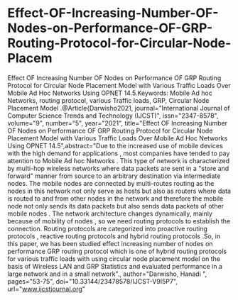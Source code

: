 # Effect-OF-Increasing-Number-OF-Nodes-on-Performance-OF-GRP-Routing-Protocol-for-Circular-Node-Placem
Effect OF Increasing Number OF Nodes on Performance OF GRP Routing Protocol for Circular Node Placement Model with Various Traffic Loads Over Mobile Ad Hoc
Networks Using OPNET 14.5.Keywords: Mobile Ad hoc Networks, routing protocol, various Traffic loads, GRP, Circular Node Placement Model .@Article{Darwisho2021, journal="International Journal of Computer Science Trends and Technology (IJCST)", issn="2347-8578", volume="9", number="5", year="2021", title="Effect OF Increasing Number OF Nodes on Performance OF GRP Routing Protocol for Circular Node Placement Model with Various Traffic Loads Over Mobile Ad Hoc Networks Using OPNET 14.5",abstract="Due to the increased use of mobile devices with the high demand for applications , most companies have tended to pay attention to Mobile Ad hoc Networks . This type of network is characterized by multi-hop wireless networks where data packets are sent in a "store and forward" manner from source to an arbitrary destination via intermediate nodes. The mobile nodes are connected by multi-routes routing as the nodes in this network not only serve as hosts but also as routers where data is routed to and from other nodes in the network and therefore the mobile node not only sends its data packets but also sends data packets of other mobile nodes . The network architecture changes dynamically, mainly because of mobility of nodes , so we need routing protocols to establish the connection. Routing protocols are categorized into proactive routing protocols , reactive routing protocols and hybrid routing protocols .So, in this paper, we has been studied effect increasing number of nodes on performance GRP routing protocol which is one of hybrid routing protocols for various traffic loads with using circular node placement model on the basis of Wireless LAN and GRP Statistics and evaluated performance in a large network and in a small network"., author="Darwisho, Hanadi ", pages="53-75", doi="10.33144/23478578/IJCST-V9I5P7", url="www.ijcstjournal.org"
